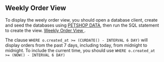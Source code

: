 ## Weekly Order View

To display the weely order view, you should open a database client, create and seed the databases using [PETSHOP DATA](https://github.com/Medsek233/Buckhill-SE-Task), then run the SQL statement to create the view. [Weekly Order View
](https://github.com/Medsek233/Buckhill_Technical_Task/blob/main/SQL%20Tasks/weekly_orders_view.sql).

The clause `WHERE o.created_at >= (CURDATE() - INTERVAL 6 DAY)` will display orders from the past 7 days, including today, from midnight to midnight. To include the current time, you should use `WHERE o.created_at >= (NOW() - INTERVAL 6 DAY)`
